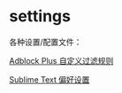 # settings

各种设置/配置文件：

[Adblock Plus 自定义过滤规则](Adblock-Plus.ini)

[Sublime Text 偏好设置](Preferences.sublime-settings)
